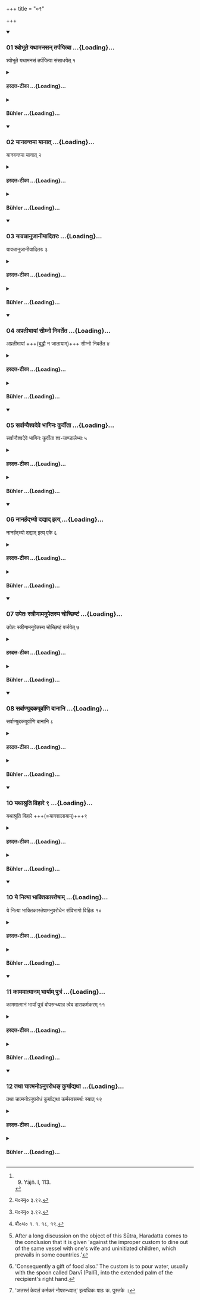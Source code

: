 +++
title = "०९"

+++

<div class="js_include" includetitle="true" newlevelforh1="3" unfilled url="/vedAH_yajuH/taittirIyam/sUtram/ApastambaH/dharma-sUtram/vishvAsa-prastutiH/2/04/09/01_shvobhUte_yathAmanasan_tarpayitvA.md">
<details open><summary><h3>01 श्वोभूते यथामनसन् तर्पयित्वा ...{Loading}...</h3></summary>

श्वोभूते यथामनसं तर्पयित्वा संसाधयेत् १
</details>
</div>
<div class="js_include collapsed" newlevelforh1="4" title="हरदत्त-टीका" unfilled url="/vedAH_yajuH/taittirIyam/sUtram/ApastambaH/dharma-sUtram/haradatta-TIkA/2/04/09/01_shvobhUte_yathAmanasan_tarpayitvA.md">
<details><summary><h4>हरदत्त-टीका ...{Loading}...</h4></summary>

##### सूत्रम्
श्वो भूते यथामानसं तर्पयित्वा संसाधयेत् ॥ १॥  
###### टिप्पनी
अपरेद्युस्तमन्विष्य यथामानसं यथेच्छं तर्पयित्वा संसाधयेत् गच्छन्तमनुव्रजेत् ॥ १ ॥  

</details>
</div>
<div class="js_include collapsed" newlevelforh1="4" title="Bühler" unfilled url="/vedAH_yajuH/taittirIyam/sUtram/ApastambaH/dharma-sUtram/buhler/2/04/09/01_shvobhUte_yathAmanasan_tarpayitvA.md">
<details><summary><h4>Bühler ...{Loading}...</h4></summary>

1. And on the following day (he shall search for him), feast him to his heart's content, and accompany him (on his departure). [^1] 


[^1]:  9. Yājñ. I, 113.

</details>
</div>
<div class="js_include" includetitle="true" newlevelforh1="3" unfilled url="/vedAH_yajuH/taittirIyam/sUtram/ApastambaH/dharma-sUtram/vishvAsa-prastutiH/2/04/09/02_yAnavantamA_yAnAt.md">
<details open><summary><h3>02 यानवन्तमा यानात् ...{Loading}...</h3></summary>

यानवन्तमा यानात् २
</details>
</div>
<div class="js_include collapsed" newlevelforh1="4" title="हरदत्त-टीका" unfilled url="/vedAH_yajuH/taittirIyam/sUtram/ApastambaH/dharma-sUtram/haradatta-TIkA/2/04/09/02_yAnavantamA_yAnAt.md">
<details><summary><h4>हरदत्त-टीका ...{Loading}...</h4></summary>

##### सूत्रम्
यानवन्तमा यानात् ॥ २॥  
###### प्रस्तावः
आ कुत इत्यत आह—  
###### टिप्पनी
स चेदतिथिर्यानवान् भवति, तस्मा तस्याऽऽरोहणादनुव्रजेत् ॥  

</details>
</div>
<div class="js_include collapsed" newlevelforh1="4" title="Bühler" unfilled url="/vedAH_yajuH/taittirIyam/sUtram/ApastambaH/dharma-sUtram/buhler/2/04/09/02_yAnavantamA_yAnAt.md">
<details><summary><h4>Bühler ...{Loading}...</h4></summary>

2. (If the guest) possesses a carriage, (he shall accompany him) as far as that.

</details>
</div>
<div class="js_include" includetitle="true" newlevelforh1="3" unfilled url="/vedAH_yajuH/taittirIyam/sUtram/ApastambaH/dharma-sUtram/vishvAsa-prastutiH/2/04/09/03_yAvannAnujAnIyAditaraH.md">
<details open><summary><h3>03 यावन्नानुजानीयादितरः ...{Loading}...</h3></summary>

यावन्नानुजानीयादितरः ३
</details>
</div>
<div class="js_include collapsed" newlevelforh1="4" title="हरदत्त-टीका" unfilled url="/vedAH_yajuH/taittirIyam/sUtram/ApastambaH/dharma-sUtram/haradatta-TIkA/2/04/09/03_yAvannAnujAnIyAditaraH.md">
<details><summary><h4>हरदत्त-टीका ...{Loading}...</h4></summary>

##### सूत्रम्
यावन्नाऽनुजानीयादितरः ॥३॥  
###### टिप्पनी
इतरो यानरहितो यावन्नाऽनुजानीयात् गच्छेति, तं तावदनुव्रजेत् ॥३॥  

</details>
</div>
<div class="js_include collapsed" newlevelforh1="4" title="Bühler" unfilled url="/vedAH_yajuH/taittirIyam/sUtram/ApastambaH/dharma-sUtram/buhler/2/04/09/03_yAvannAnujAnIyAditaraH.md">
<details><summary><h4>Bühler ...{Loading}...</h4></summary>

3. Any other (guest he must accompany), until permission to return is given.

</details>
</div>
<div class="js_include" includetitle="true" newlevelforh1="3" unfilled url="/vedAH_yajuH/taittirIyam/sUtram/ApastambaH/dharma-sUtram/vishvAsa-prastutiH/2/04/09/04_apratIbhAyAM_sImno_nivarteta.md">
<details open><summary><h3>04 अप्रतीभायां सीम्नो निवर्तेत ...{Loading}...</h3></summary>

अप्रतीभायां +++(बुद्धौ न जातायाम्)+++ सीम्नो निवर्तेत ४
</details>
</div>
<div class="js_include collapsed" newlevelforh1="4" title="हरदत्त-टीका" unfilled url="/vedAH_yajuH/taittirIyam/sUtram/ApastambaH/dharma-sUtram/haradatta-TIkA/2/04/09/04_apratIbhAyAM_sImno_nivarteta.md">
<details><summary><h4>हरदत्त-टीका ...{Loading}...</h4></summary>

##### सूत्रम्
अप्रतीभायां सीम्नो निवर्तेत ॥ ४ ॥  
###### टिप्पनी
यदि तस्याऽन्यपरतयाऽनुज्ञायां प्रतीभा बुद्धिर्न जायते, ततस्सीम्नि प्राप्तायां ततो निवर्तेत । प्रतेदीर्घश्छान्दसः। 'संसाधये'दित्यादि सर्वातिथिसाधारणम् । न निराकृतमात्रविषयम् ॥४॥  

</details>
</div>
<div class="js_include collapsed" newlevelforh1="4" title="Bühler" unfilled url="/vedAH_yajuH/taittirIyam/sUtram/ApastambaH/dharma-sUtram/buhler/2/04/09/04_apratIbhAyAM_sImno_nivarteta.md">
<details><summary><h4>Bühler ...{Loading}...</h4></summary>

4. If (the guest) forgets (to give leave to depart), the (host) may return on reaching the boundary of his village.

</details>
</div>
<div class="js_include" includetitle="true" newlevelforh1="3" unfilled url="/vedAH_yajuH/taittirIyam/sUtram/ApastambaH/dharma-sUtram/vishvAsa-prastutiH/2/04/09/05_sarvAnvaishvadeve_bhAginaH_kurvItA.md">
<details open><summary><h3>05 सर्वान्वैश्वदेवे भागिनः कुर्वीता ...{Loading}...</h3></summary>

सर्वान्वैश्वदेवे भागिनः कुर्वीता श्व-चाण्डालेभ्यः ५
</details>
</div>
<div class="js_include collapsed" newlevelforh1="4" title="हरदत्त-टीका" unfilled url="/vedAH_yajuH/taittirIyam/sUtram/ApastambaH/dharma-sUtram/haradatta-TIkA/2/04/09/05_sarvAnvaishvadeve_bhAginaH_kurvItA.md">
<details><summary><h4>हरदत्त-टीका ...{Loading}...</h4></summary>

##### सूत्रम्
सर्वान्वैश्वदेवे भागिनः कुर्वीता श्वचण्डालेभ्यः ॥५॥  
###### टिप्पनी
वैश्वदेवान्ते भोजनार्थमुपस्थितान् सर्वानेव भागिनः कुर्वीताऽऽश्वचण्डालेभ्यः । अभिविधावाकारः । तेभ्योऽपि किश्चिद्देयम् । तथा च मनु: —  
[^१] 'शुनां च पतितानां च श्वपचां पापरोगिणाम् ।  
वयसां च क्रिमीणां च शनकैर्निर्वपेद्भुवि ॥ इति ॥५॥  

[^१]: म०स्मृ० ३.९२.

</details>
</div>
<div class="js_include collapsed" newlevelforh1="4" title="Bühler" unfilled url="/vedAH_yajuH/taittirIyam/sUtram/ApastambaH/dharma-sUtram/buhler/2/04/09/05_sarvAnvaishvadeve_bhAginaH_kurvItA.md">
<details><summary><h4>Bühler ...{Loading}...</h4></summary>

5. To all (those who come for food) at (the end of) the Vaiśvadeva he shall give a portion, even to dogs and Caṇḍālas.

</details>
</div>
<div class="js_include" includetitle="true" newlevelforh1="3" unfilled url="/vedAH_yajuH/taittirIyam/sUtram/ApastambaH/dharma-sUtram/vishvAsa-prastutiH/2/04/09/06_nAnarhadbhyo_dadyAd_ity.md">
<details open><summary><h3>06 नानर्हद्भ्यो दद्याद् इत्य् ...{Loading}...</h3></summary>

नानर्हद्भ्यो दद्याद् इत्य् एके ६
</details>
</div>
<div class="js_include collapsed" newlevelforh1="4" title="हरदत्त-टीका" unfilled url="/vedAH_yajuH/taittirIyam/sUtram/ApastambaH/dharma-sUtram/haradatta-TIkA/2/04/09/06_nAnarhadbhyo_dadyAd_ity.md">
<details><summary><h4>हरदत्त-टीका ...{Loading}...</h4></summary>

##### सूत्रम्
नाऽनहट्यो दद्यादित्येके ॥ ६ ॥  
###### टिप्पनी
अनर्हद्भ्यश्चण्डालादिभ्यो न दद्यादित्येके मन्यन्ते । तत्र दानेऽभ्युदयः । अदाने न प्रत्यवायः॥ ६ ॥  

</details>
</div>
<div class="js_include collapsed" newlevelforh1="4" title="Bühler" unfilled url="/vedAH_yajuH/taittirIyam/sUtram/ApastambaH/dharma-sUtram/buhler/2/04/09/06_nAnarhadbhyo_dadyAd_ity.md">
<details><summary><h4>Bühler ...{Loading}...</h4></summary>

6. Some declare that he shall not give anything to unworthy people (such as Caṇḍālas).

</details>
</div>
<div class="js_include" includetitle="true" newlevelforh1="3" unfilled url="/vedAH_yajuH/taittirIyam/sUtram/ApastambaH/dharma-sUtram/vishvAsa-prastutiH/2/04/09/07_upetaH_strINAmanupetasya_chochChiShTaM.md">
<details open><summary><h3>07 उपेतः स्त्रीणामनुपेतस्य चोच्छिष्टं ...{Loading}...</h3></summary>

उपेतः स्त्रीणामनुपेतस्य चोच्छिष्टं वर्जयेत् ७
</details>
</div>
<div class="js_include collapsed" newlevelforh1="4" title="हरदत्त-टीका" unfilled url="/vedAH_yajuH/taittirIyam/sUtram/ApastambaH/dharma-sUtram/haradatta-TIkA/2/04/09/07_upetaH_strINAmanupetasya_chochChiShTaM.md">
<details><summary><h4>हरदत्त-टीका ...{Loading}...</h4></summary>

##### सूत्रम्
उपेतः स्त्रीणामनुपेतस्य चोच्छिष्टं वर्जयेत् ॥ ७ ॥  
###### टिप्पनी
उपेतः कृतोपनयनोऽसमावृत्तः । स स्त्रीणामनुपेतस्य चोच्छिष्टं वर्जयेत् न भुजीत । एवं सति समावृत्तस्योच्छिष्टं भुञ्जानस्य न दोषः स्यात् । एवं तर्हि उपेत आन्तात् कृतदारोऽकृतदारश्च स्त्रीणामनुपेतस्य चोच्छिष्टं वर्जयत् । एवमप्युपेतस्य यस्य कस्यचिदपि यदुच्छिष्टं तद्भोजने न दोषः स्यात् । पितुर्ज्येष्ठस्य च भ्रातुरुच्छिष्टं भोक्तव्यम्-(१.४ १९) इत्येतन्नियमार्थं भविष्यति-पितुरेव भ्रातुरेवेति। यथेवं सूत्रमेवेदमनर्थकम्। तस्मादेव नियमादन्यत्राऽप्रसङ्गात् । इदं तर्हि प्रयोजनम्-यदा पिताऽनुपेतः पुत्रस्तु प्रायश्चित्तं कृत्वा कृतोपनयनः तदा तं प्रति पितुरनुपेतस्योच्छिष्टं प्रतिषिध्यते । एवं ज्येष्ठेऽपि द्रष्टव्यम् । एतदपि नास्ति प्रयोजनम् । उक्तं हि 'धर्मविप्रतिपत्तावभोज्य(१.४.१२) मिति । 'तेषामभ्यागमनं भोजनं विवाहमिति च वर्जये(१.१.३३)दिति च। तथा स्त्रीणामित्येतत् किमर्थम् १ मातुरुच्छिष्टप्रतिषेधार्थम् । कथं प्रसङ्गः ? 'भ्रातरि पितर्याचार्यवच्छुश्रूषे' (१.१४.५.)ति वचनात्, 'यदुच्छिष्टं प्राश्नाति हविरुच्छिष्टमेव त'(१.४.१,२)दित्याचार्योच्छिष्टस्य हविष्ट्वेन संस्तवाच्च । [^१] एवमपि 'पितुर्ज्येष्ठस्ये'त्यत्र पितुर्ग्रहणादेव सिद्धम् । तस्मात् केषुचिज्जनपदेषु भार्ययाऽनुपेतेन च सह भोजनमाचरन्ति । तथा च बौधायनः — [^२] 'यानि दक्षिणतस्तानि व्याख्यास्यामः । यथैतदनुपेतेन सह भोजनं स्त्रिया सह भोजन'मिति । तस्य दुराचारत्वमनेन प्रतिपाद्यते ॥   

[^१]: नैतदपि सारम् । 'पितुर्ज्येष्ठस्य च' इत्यत्रपितुर्ग्रहणादेव तस्या अप्रसक्तेः, इति.च.पु  

[^२]: बौ०ध० १. १. १८, १९.  

</details>
</div>
<div class="js_include collapsed" newlevelforh1="4" title="Bühler" unfilled url="/vedAH_yajuH/taittirIyam/sUtram/ApastambaH/dharma-sUtram/buhler/2/04/09/07_upetaH_strINAmanupetasya_chochChiShTaM.md">
<details><summary><h4>Bühler ...{Loading}...</h4></summary>

7. A person who has been initiated shall not eat the leavings of women or of an uninitiated person. [^2] 


[^2]:  After a long discussion on the object of this Sūtra, Haradatta comes to the conclusion that it is given 'against the improper custom to dine out of the same vessel with one's wife and uninitiated children, which prevails in some countries.'

</details>
</div>
<div class="js_include" includetitle="true" newlevelforh1="3" unfilled url="/vedAH_yajuH/taittirIyam/sUtram/ApastambaH/dharma-sUtram/vishvAsa-prastutiH/2/04/09/08_sarvANyudakapUrvANi_dAnAni.md">
<details open><summary><h3>08 सर्वाण्युदकपूर्वाणि दानानि ...{Loading}...</h3></summary>

सर्वाण्युदकपूर्वाणि दानानि ८
</details>
</div>
<div class="js_include collapsed" newlevelforh1="4" title="हरदत्त-टीका" unfilled url="/vedAH_yajuH/taittirIyam/sUtram/ApastambaH/dharma-sUtram/haradatta-TIkA/2/04/09/08_sarvANyudakapUrvANi_dAnAni.md">
<details><summary><h4>हरदत्त-टीका ...{Loading}...</h4></summary>

##### सूत्रम्
सर्वाण्युदकपूर्वाणि दानानि ॥ ८॥  
###### टिप्पनी
'सर्वाणी'ति वचनात् भिक्षाप्युदकपूर्वमेव देया ॥ ८॥  

</details>
</div>
<div class="js_include collapsed" newlevelforh1="4" title="Bühler" unfilled url="/vedAH_yajuH/taittirIyam/sUtram/ApastambaH/dharma-sUtram/buhler/2/04/09/08_sarvANyudakapUrvANi_dAnAni.md">
<details><summary><h4>Bühler ...{Loading}...</h4></summary>

8. All gifts are to be preceded by (pouring out) water. [^3] 


[^3]:  'Consequently a gift of food also.' The custom is to pour water, usually with the spoon called Darvī (Pallī), into the extended palm of the recipient's right hand.

</details>
</div>
<div class="js_include" includetitle="true" newlevelforh1="3" unfilled url="/vedAH_yajuH/taittirIyam/sUtram/ApastambaH/dharma-sUtram/vishvAsa-prastutiH/2/04/09/09_yathAshruti_vihAre.md">
<details open><summary><h3>10 यथाश्रुति विहारे ९ ...{Loading}...</h3></summary>

यथाश्रुति विहारे +++(=यागशालायाम्)+++९ 

</details>
</div>
<div class="js_include collapsed" newlevelforh1="4" title="हरदत्त-टीका" unfilled url="/vedAH_yajuH/taittirIyam/sUtram/ApastambaH/dharma-sUtram/haradatta-TIkA/2/04/09/09_yathAshruti_vihAre.md">
<details><summary><h4>हरदत्त-टीका ...{Loading}...</h4></summary>

##### सूत्रम्
यथाश्रुति विहारे ॥ ९॥  
###### टिप्पनी
विहारे यज्ञकर्मणि यानि दानानि दक्षिणादीनि, तानि यथाश्रुत्येव । नोदकपूर्वाणि ॥९॥  

</details>
</div>
<div class="js_include collapsed" newlevelforh1="4" title="Bühler" unfilled url="/vedAH_yajuH/taittirIyam/sUtram/ApastambaH/dharma-sUtram/buhler/2/04/09/09_yathAshruti_vihAre.md">
<details><summary><h4>Bühler ...{Loading}...</h4></summary>

9. (But gifts offered to priests) at sacrifices (are to be given) in the manner prescribed by the Veda.

</details>
</div>
<div class="js_include" includetitle="true" newlevelforh1="3" unfilled url="/vedAH_yajuH/taittirIyam/sUtram/ApastambaH/dharma-sUtram/vishvAsa-prastutiH/2/04/09/10_ye_nityA_bhAktikAs.md">
<details open><summary><h3>10 ये नित्या भाक्तिकास्तेषाम् ...{Loading}...</h3></summary>

ये नित्या भाक्तिकास्तेषामनुपरोधेन संविभागो विहितः १०

</details>
</div>
<div class="js_include collapsed" newlevelforh1="4" title="हरदत्त-टीका" unfilled url="/vedAH_yajuH/taittirIyam/sUtram/ApastambaH/dharma-sUtram/haradatta-TIkA/2/04/09/10_ye_nityA_bhAktikAs.md">
<details><summary><h4>हरदत्त-टीका ...{Loading}...</h4></summary>

##### सूत्रम्
ये नित्या भाक्तिकास्तेषामनुपरोधेन संविभागो विहितः।  
###### टिप्पनी
ये नित्या भाक्तिका भक्तार्हाः कर्मकरादयः तेषामुपरोधो यथा न भवति तथा वैश्वदेवान्ते अभ्यागतेभ्यः संविभागः कर्तव्यः ॥ १० ॥  

</details>
</div>
<div class="js_include collapsed" newlevelforh1="4" title="Bühler" unfilled url="/vedAH_yajuH/taittirIyam/sUtram/ApastambaH/dharma-sUtram/buhler/2/04/09/10_ye_nityA_bhAktikAs.md">
<details><summary><h4>Bühler ...{Loading}...</h4></summary>

10. The division of the food must be made in such a manner that those who receive daily portions (slaves) do not suffer by it.

</details>
</div>
<div class="js_include" includetitle="true" newlevelforh1="3" unfilled url="/vedAH_yajuH/taittirIyam/sUtram/ApastambaH/dharma-sUtram/vishvAsa-prastutiH/2/04/09/11_kAmamAtmAnam_bhAryAm_putraM.md">
<details open><summary><h3>11 काममात्मानम् भार्याम् पुत्रं ...{Loading}...</h3></summary>

काममात्मानं भार्यां पुत्रं वोपरुन्ध्यान्न त्वेव दासकर्मकरम् ११
</details>
</div>
<div class="js_include collapsed" newlevelforh1="4" title="हरदत्त-टीका" unfilled url="/vedAH_yajuH/taittirIyam/sUtram/ApastambaH/dharma-sUtram/haradatta-TIkA/2/04/09/11_kAmamAtmAnam_bhAryAm_putraM.md">
<details><summary><h4>हरदत्त-टीका ...{Loading}...</h4></summary>

##### सूत्रम्
काममात्मानं भार्यां पुत्रं वोपरुन्ध्यान्न त्वेव दासकर्मकरम् ॥ ११ ॥  
###### टिप्पनी
दासो भूत्वा यः कर्म करोति स दासकर्मकरः तं आत्माशुपरोधे नापि नोपरुन्ध्यात् । किं पुनरागतार्थं तं नोपरुन्ध्यादिति[^३] ॥ ११ ॥  

[^३]: 'अतस्तं केवलं कर्मकरं नोपरुन्ध्यात्' इत्यधिकः पाठः क. पुस्तके ।  

</details>
</div>
<div class="js_include collapsed" newlevelforh1="4" title="Bühler" unfilled url="/vedAH_yajuH/taittirIyam/sUtram/ApastambaH/dharma-sUtram/buhler/2/04/09/11_kAmamAtmAnam_bhAryAm_putraM.md">
<details><summary><h4>Bühler ...{Loading}...</h4></summary>

11. At his pleasure, he may stint himself, his wife, or his children, but by no means a slave who does his work.

</details>
</div>
<div class="js_include" includetitle="true" newlevelforh1="3" unfilled url="/vedAH_yajuH/taittirIyam/sUtram/ApastambaH/dharma-sUtram/vishvAsa-prastutiH/2/04/09/12_tathA_chAtmano-nuparodha~N_kuryAdyathA.md">
<details open><summary><h3>12 तथा चात्मनोऽनुपरोधङ् कुर्याद्यथा ...{Loading}...</h3></summary>

तथा चात्मनोऽनुपरोधं कुर्याद्यथा कर्मस्वसमर्थः स्यात् १२
</details>
</div>
<div class="js_include collapsed" newlevelforh1="4" title="हरदत्त-टीका" unfilled url="/vedAH_yajuH/taittirIyam/sUtram/ApastambaH/dharma-sUtram/haradatta-TIkA/2/04/09/12_tathA_chAtmano-nuparodha~N_kuryAdyathA.md">
<details><summary><h4>हरदत्त-टीका ...{Loading}...</h4></summary>

##### सूत्रम्
तथा चाऽऽत्मनोऽनुपरोधं कुर्याद्यथा कर्मसु समर्थस्स्यात् ॥  
###### टिप्पनी
कर्मसु अग्निहोत्रादिषु आर्जनेषु च यथा स्वयं समर्थो भवति तथाऽऽत्मानं नोपरुन्ध्यात कुटुम्बी ॥ १२॥  

</details>
</div>
<div class="js_include collapsed" newlevelforh1="4" title="Bühler" unfilled url="/vedAH_yajuH/taittirIyam/sUtram/ApastambaH/dharma-sUtram/buhler/2/04/09/12_tathA_chAtmano-nuparodha~N_kuryAdyathA.md">
<details><summary><h4>Bühler ...{Loading}...</h4></summary>

12. And he must not stint himself so much that he becomes unable to perform his duties.

</details>
</div>
<div class="js_include" includetitle="true" newlevelforh1="3" unfilled url="/vedAH_yajuH/taittirIyam/sUtram/ApastambaH/dharma-sUtram/vishvAsa-prastutiH/2/04/09/13_aShTau_grAsAH.md"></div>
